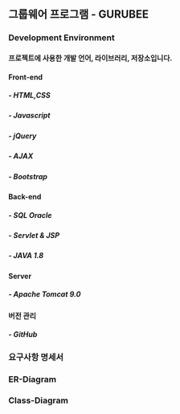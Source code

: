 ## 그룹웨어 프로그램 - GURUBEE

### Development Environment

#### 프로젝트에 사용한 개발 언어, 라이브러리, 저장소입니다.

#### Front-end 

##### - HTML,CSS

##### - Javascript

##### - jQuery

##### - AJAX

##### - Bootstrap

#### Back-end

##### - SQL Oracle
##### - Servlet & JSP
##### - JAVA 1.8

#### Server
##### - Apache Tomcat 9.0

#### 버전 관리
##### - GitHub


### 요구사항 명세서


### ER-Diagram

### Class-Diagram
